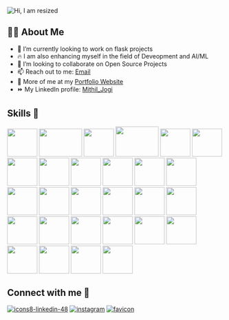 ![Hi, I am resized](https://user-images.githubusercontent.com/103814344/195987700-7573a47b-b477-49b4-bce4-d44e81732cef.png)



<!--
**Mithil05/Mithil05** is a ✨ _special_ ✨ repository because its `README.md` (this file) appears on your GitHub profile.

Here are some ideas to get you started:
-->
## 🙋‍♂️ About Me

- 🌱 I’m currently looking to work on flask projects
- 🔥 I am also enhancing myself in the field of Deveopment and AI/ML
- 🔭 I’m looking to collaborate on Open Source Projects
- 📫 Reach out to me: [Email](mailto:mithiljogi@gmail.com)
- 🧑 More of me at my [Portfolio Website](https://mithiljogi2003.netlify.com/)
- ⏩ My LinkedIn profile: [Mithil_Jogi](http://www.linkedin.com/in/mithiljogi05)
<!-- -  ![icons8-linkedin-48](https://user-images.githubusercontent.com/103814344/195988177-fc99c9b8-b9c7-469b-bf8b-82de58bc4d7f.png) -->
<!-- - 😄 Pronouns: ... -->
<!-- - 🤔 I’m looking for help with ... -->
<!-- - 💬 Ask me about ... -->


 ## Skills 💪 

<img src="https://user-images.githubusercontent.com/103814344/196032205-5421631c-046a-4b88-81bf-01a2cd89ad6f.svg" height="65px" width="70px" alt=""> <img src="https://user-images.githubusercontent.com/103814344/195998286-7fc95d67-a32d-40b6-9e60-4df7a4d18343.svg" height="65px" width="100px" alt=""> 
<img src="https://user-images.githubusercontent.com/103814344/196032221-2e670894-2511-412b-8928-ef34c66d5740.svg" height="65px" width="70px" alt=""> 
<img src="https://user-images.githubusercontent.com/103814344/263529998-53cdc4f3-c096-4dbc-8f0b-c168118003d6.png" height="70px" width="100px" alt=""> 
<img src="https://user-images.githubusercontent.com/103814344/196032193-257fe3f1-cd9a-45e9-aea9-47b926211f6d.svg" height="65px" width="70px" alt=""> 
<img src="https://user-images.githubusercontent.com/103814344/196032200-9753e1bc-aa47-4272-8c6c-31ab970fbb15.svg" height="65px" width="70px" alt=""> 
<img src="https://user-images.githubusercontent.com/103814344/196032197-999186be-b707-4fcf-a9db-f9bd46b695ba.svg" height="65px" width="70px" alt=""> 
<img src="https://user-images.githubusercontent.com/103814344/196032211-c0529343-8d5b-4192-91dd-d14a59d753a8.svg" height="65px" width="70px" alt=""> 
<img src="https://user-images.githubusercontent.com/103814344/196032215-7b19a9e4-154b-4827-bb40-49f4294548cd.svg" height="65px" width="70px" alt=""> 
<img src="https://user-images.githubusercontent.com/103814344/196032227-00df68d2-3fc5-4882-81c0-99876c9a4a7d.svg" height="65px" width="70px" alt=""> 
<img src="https://user-images.githubusercontent.com/103814344/196032803-05090f9b-e2bd-4125-8dfe-83dd9641a9db.svg" height="65px" width="70px" alt=""> 
<img src="https://user-images.githubusercontent.com/103814344/196032819-a7211cb8-04ce-48fe-aafe-29289fb8eae1.svg" height="65px" width="70px" alt=""> 
<img src="https://user-images.githubusercontent.com/103814344/196032150-d8ef3dae-2c5e-41dd-9382-875d1244592a.svg" height="65px" width="70px" alt=""> 
<img src="https://user-images.githubusercontent.com/103814344/196032159-9c2961b6-64a2-4926-b41a-a9a3fa8e3c4f.svg" height="65px" width="70px" alt=""> 
<img src="https://user-images.githubusercontent.com/103814344/196033128-690e4fe1-1e3b-44c6-8145-4a1d5ea66095.svg" height="65px" width="70px" alt=""> 
<img src="https://user-images.githubusercontent.com/103814344/196031905-0b3d50f2-a0fc-4564-878e-f7138d2f2afb.svg" height="65px" width="70px" alt=""> 
<img src="https://camo.githubusercontent.com/802a76db43f10513fb38031ecb26160b630aed088627d576efc9f7a0b38e8e59/68747470733a2f2f696d672e69636f6e73382e636f6d2f636f6c6f722f39362f3030303030302f707974686f6e2d2d76312e706e67" height="65px" width="70px">
<img src="https://camo.githubusercontent.com/691e82f0413c4b0174778b54202dd974fb0bc2fe5a5e8767a2f1cf5bf92b9eb2/68747470733a2f2f696d672e69636f6e73382e636f6d2f636f6c6f722f39362f3030303030302f747970657363726970742e706e67" height="65px" width="70px" alt="">
<img src="https://camo.githubusercontent.com/c1395246c956ad55ad7cd693dcad21811cc3cd841fb9ca6a05a6f0e5ac7e7949/68747470733a2f2f696d672e69636f6e73382e636f6d2f706c6173746963696e652f3130302f3030303030302f626173682e706e67" height="65px" width="70px" alt="">
<img src="https://camo.githubusercontent.com/5120a825236854b4abb3734d92be6a1a8d6091fe8f36329ca059bf5f73fce080/68747470733a2f2f696d672e69636f6e73382e636f6d2f636f6c6f722f39362f3030303030302f676f6c616e672e706e67" height="65px" width="70px" alt="">
<img src="https://camo.githubusercontent.com/fdf62e19c85498ab96a07d3f544a3c19e38919ddebde994207d9aede6daf7f1c/68747470733a2f2f696d672e69636f6e73382e636f6d2f706c6173746963696e652f3130302f3030303030302f72656163742e706e67" height="65px" width="70px" alt="">
<img src="https://camo.githubusercontent.com/394ba38797d83799a16f1cb2fd3fc8f607b9fb116f49cf1e1b64eacff9844602/68747470733a2f2f75706c6f61642e77696b696d656469612e6f72672f77696b6970656469612f636f6d6d6f6e732f7468756d622f642f64352f5461696c77696e645f4353535f4c6f676f2e7376672f3230343870782d5461696c77696e645f4353535f4c6f676f2e7376672e706e67" height="65px" width="70px" alt="">
<img src="https://camo.githubusercontent.com/c3e5b9707797141906072e4296a00ba7e385f0735acad13ba711be0311af9aa6/68747470733a2f2f696d672e69636f6e73382e636f6d2f636f6c6f722f39362f3030303030302f6d6174657269616c2d75692e706e67" height="65px" width="70px" alt="">
<img src="https://camo.githubusercontent.com/6686b9ef0e21e13c9e7c846340303765c0f36e40a0490bcad453ea9d0d433ea0/68747470733a2f2f7777772e6d656d656e746f746563682e696e2f6173736574732f696d616765732f69636f6e732f657870726573732e706e67" height="65px" width="70px" alt="">
<img src="https://camo.githubusercontent.com/e88f5b46c352ff638127acd0eb51167969fe4a6c942b0f381bf579eee68a3dd2/68747470733a2f2f696d672e69636f6e73382e636f6d2f666c75656e63792f39362f3030303030302f646f636b65722e706e67" height="65px" width="70px" alt="">
<img src="https://camo.githubusercontent.com/092cc30688b510758ade3a859f1f92a529ed5fc88d2a7250d633333492d34286/68747470733a2f2f696d672e69636f6e73382e636f6d2f636f6c6f722f39362f3030303030302f6b756265726e657465732e706e67" height="65px" width="70px" alt="">
<img src="https://camo.githubusercontent.com/decacbac51ceeb68e28bbc47d7a75813f3deb1625cb38e12882cab357c8c6edf/68747470733a2f2f696d672e69636f6e73382e636f6d2f636f6c6f722f39362f3030303030302f676f6f676c652d636c6f75642e706e67" height="65px" width="70px" alt="">
<img src="https://camo.githubusercontent.com/fb67de6ed17797b4cc18729d0b5c1bdcc972907b8af171ec587c5b0d2070582b/68747470733a2f2f696d672e69636f6e73382e636f6d2f636f6c6f722f39362f3030303030302f6d61726b646f776e2e706e67" height="65px" width="70px" alt="">




## Connect with me 🚩

[![icons8-linkedin-48](https://user-images.githubusercontent.com/103814344/195988177-fc99c9b8-b9c7-469b-bf8b-82de58bc4d7f.png)](http://www.linkedin.com/in/mithiljogi05) [![instagram](https://user-images.githubusercontent.com/103814344/195999365-7248947f-7b10-4bde-9fe6-09a901dc8e32.png)](https://www.instagram.com/mithil05/) [![favicon](https://user-images.githubusercontent.com/103814344/227793493-a2f24565-ed68-40c4-b2cd-6e7095307824.jpg)](https://mithiljogi2003.netlify.com/)





